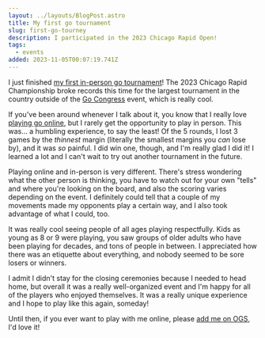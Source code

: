 ```yaml
---
layout: ../layouts/BlogPost.astro
title: My first go tournament
slug: first-go-tourney
description: I participated in the 2023 Chicago Rapid Open!
tags:
  - events
added: 2023-11-05T00:07:19.741Z
---
```


I just finished [my first in-person go tournament](https://baduk.news/s/calling-all-2023-chicago-rapid-championship-early-birds)! The 2023 Chicago Rapid Championship broke records this time for the largest tournament in the country outside of the [Go Congress](https://usgo.org/content.aspx?page_id=22\&club_id=454497\&module_id=561849) event, which is really cool.

If you've been around whenever I talk about it, you know that I really love [playing go online](https://online-go.com/), but I rarely get the opportunity to play in person. This was... a humbling experience, to say the least! Of the 5 rounds, I lost 3 games by the *thinnest* margin (literally the smallest margins you *can* lose by), and it was *so* painful. I did win one, though, and I'm really glad I did it! I learned a lot and I can't wait to try out another tournament in the future.

Playing online and in-person is very different. There's stress wondering what the other person is thinking, you have to watch out for your own "tells" and where you're looking on the board, and also the scoring varies depending on the event. I definitely could tell that a couple of my movements made my opponents play a certain way, and I also took advantage of what I could, too.

It was really cool seeing people of all ages playing respectfully. Kids as young as 8 or 9 were playing, you saw groups of older adults who have been playing for decades, and tons of people in between. I appreciated how there was an etiquette about everything, and nobody seemed to be sore losers or winners.

I admit I didn't stay for the closing ceremonies because I needed to head home, but overall it was a really well-organized event and I'm happy for all of the players who enjoyed themselves. It was a really unique experience and I hope to play like this again, someday!

Until then, if you ever want to play with me online, please [add me on OGS](https://online-go.com/user/view/340298), I'd love it!
